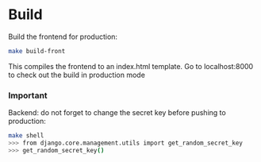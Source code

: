 # Build

Build the frontend for production:

```bash
make build-front
```

This compiles the frontend to an index.html template. Go to localhost:8000 to check
out the build in production mode

### Important

Backend: do not forget to change the secret key before pushing to production:

```bash
make shell
>>> from django.core.management.utils import get_random_secret_key
>>> get_random_secret_key()
```